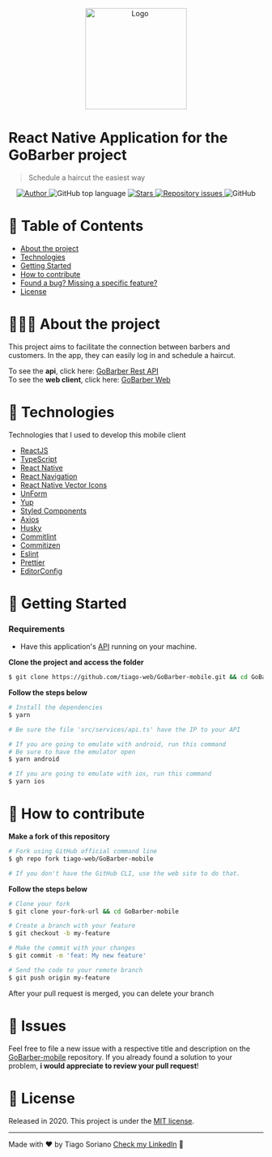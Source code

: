 <p align="center">
  <img alt="Logo" src="https://res.cloudinary.com/eliasgcf/image/upload/v1588625369/GoBarber/logo_iw1v9f.svg" width="200px">
</p>


# React Native Application for the GoBarber project

> Schedule a haircut the easiest way

<p align="center">
  <a href="https://www.linkedin.com/in/tiago-soriano/" target="_blank" rel="noopener noreferrer">
    <img alt="Author" src="https://img.shields.io/badge/Author-tiago--web-%23FF9000">
  </a>
  
  <img alt="GitHub top language" src="https://img.shields.io/github/languages/top/tiago-web/GoBarber-mobile?color=%23FF9000">

  <a href="https://github.com/tiago-web/GoBarber-mobile/stargazers">
    <img alt="Stars" src="https://img.shields.io/github/stars/tiago-web/GoBarber-mobile?color=%23FF9000" />
   </a>

  <a href="https://github.com/tiago-web/GoBarber-mobile/issues">
    <img alt="Repository issues" src="https://img.shields.io/github/issues/tiago-web/GoBarber-mobile?color=%23FF9000">
  </a>

  <img alt="GitHub" src="https://img.shields.io/github/license/tiago-web/GoBarber-mobile?color=%23FF9000">
</p>


# :pushpin: Table of Contents

* [About the project](#%EF%B8%8F-about-the-project)
* [Technologies](#rocket-technologies)
* [Getting Started](#checkered_flag-getting-started)
* [How to contribute](#thinking-how-to-contribute)
* [Found a bug? Missing a specific feature?](#hammer-issues)
* [License](#book-license)


# 💇🏻‍♂‍ About the project

This project aims to facilitate the connection between barbers and customers. In the app, they can easily log in and schedule a haircut.

To see the **api**, click here: [GoBarber Rest API](https://github.com/tiago-web/GoBarber-api)</br>
To see the **web client**, click here: [GoBarber Web](https://github.com/tiago-web/GoBarber-web)


# :rocket: Technologies

Technologies that I used to develop this mobile client

- [ReactJS](https://reactjs.org/)
- [TypeScript](https://www.typescriptlang.org/)
- [React Native](https://reactnative.dev/)
- [React Navigation](https://reactnavigation.org/)
- [React Native Vector Icons](https://github.com/oblador/react-native-vector-icons)
- [UnForm](https://unform.dev/)
- [Yup](https://github.com/jquense/yup)
- [Styled Components](https://styled-components.com/)
- [Axios](https://github.com/axios/axios)
- [Husky](https://github.com/typicode/husky)
- [Commitlint](https://github.com/conventional-changelog/commitlint)
- [Commitizen](https://github.com/commitizen/cz-cli)
- [Eslint](https://eslint.org/)
- [Prettier](https://prettier.io/)
- [EditorConfig](https://editorconfig.org/)


# :checkered_flag: Getting Started

### Requirements

- Have this application's [API](https://github.com/tiago-web/GoBarber-api) running on your machine.

**Clone the project and access the folder**

```bash
$ git clone https://github.com/tiago-web/GoBarber-mobile.git && cd GoBarber-mobile
```

**Follow the steps below**

```bash
# Install the dependencies
$ yarn

# Be sure the file 'src/services/api.ts' have the IP to your API

# If you are going to emulate with android, run this command
# Be sure to have the emulator open
$ yarn android

# If you are going to emulate with ios, run this command
$ yarn ios
```


# :thinking: How to contribute

**Make a fork of this repository**

```bash
# Fork using GitHub official command line
$ gh repo fork tiago-web/GoBarber-mobile

# If you don't have the GitHub CLI, use the web site to do that.
```

**Follow the steps below**

```bash
# Clone your fork
$ git clone your-fork-url && cd GoBarber-mobile

# Create a branch with your feature
$ git checkout -b my-feature

# Make the commit with your changes
$ git commit -m 'feat: My new feature'

# Send the code to your remote branch
$ git push origin my-feature
```

After your pull request is merged, you can delete your branch


# :hammer: Issues

Feel free to file a new issue with a respective title and description on the [GoBarber-mobile](https://github.com/tiago-web/GoBarber-mobile/issues) repository. 
If you already found a solution to your problem, **i would appreciate to review your pull request**!


# :book: License

Released in 2020.
This project is under the [MIT license](https://github.com/tiago-web/GoBarber-mobile/blob/master/LICENSE).

---


Made with ❤️ by Tiago Soriano [Check my LinkedIn](https://www.linkedin.com/in/tiago-soriano) 🚀
